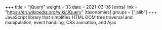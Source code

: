 +++
title = "jQuery"
weight = 33
date = 2021-03-06
[extra]
link = "https://en.wikipedia.org/wiki/JQuery"
[taxonomies]
groups = ["jslib"]
+++
JavaScript library that simplifies HTML DOM tree traversal and manipulation, event handling, CSS animation, and Ajax

